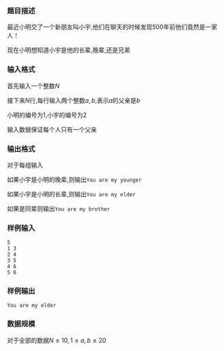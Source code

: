 ### 题目描述
最近小明交了一个新朋友叫小宇,他们在聊天的时候发现$500$年前他们竟然是一家人！

现在小明想知道小宇是他的长辈,晚辈,还是兄弟
### 输入格式
首先输入一个整数$N$

接下来$N$行,每行输入两个整数$a,b$,表示$a$的父亲是$b$

小明的编号为$1$,小宇的编号为$2$

输入数据保证每个人只有一个父亲
### 输出格式
对于每组输入

如果小宇是小明的晚辈,则输出`You are my younger`

如果小宇是小明的长辈,则输出`You are my elder`

如果是同辈则输出`You are my brother`
### 样例输入
```
5
1 3
2 4
3 5
4 6
5 6
```
### 样例输出
```
You are my elder
```
### 数据规模
对于全部的数据$N \le 10,1 \le a,b \le 20$